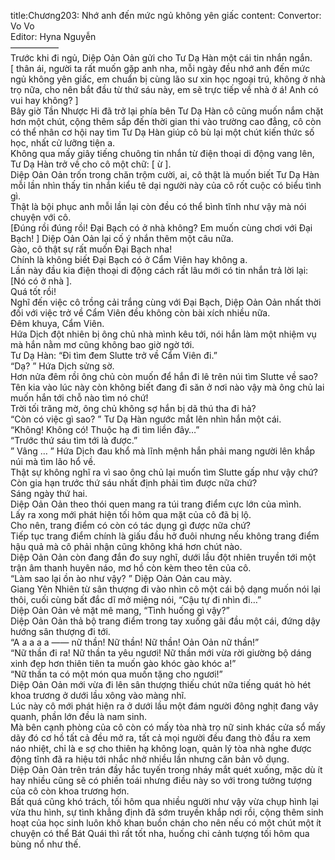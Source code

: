 title:Chương203: Nhớ anh đến mức ngủ không yên giấc
content:
Convertor: Vo Vo<br>Editor: Hyna Nguyễn<br>—————–<br>Trước khi đi ngủ, Diệp Oản Oản gửi cho Tư Dạ Hàn một cái tin nhắn ngắn.<br>[ thân ái, người ta rất muốn gặp anh nha, mỗi ngày đều nhớ anh đến mức ngủ không yên giấc, em chuẩn bị cùng lão sư xin học ngoại trú, không ở nhà trọ nữa, cho nên bắt đầu từ thứ sáu này, em sẽ trực tiếp về nhà ở á! Anh có vui hay không? ]<br>Bây giờ Tần Nhược Hi đã trở lại phía bên Tư Dạ Hàn cô cũng muốn nắm chặt hơn một chút, cộng thêm sắp đến thời gian thi vào trường cao đẳng, cô còn có thể nhân cơ hội nay tìm Tư Dạ Hàn giúp cô bù lại một chút kiến thức số học, nhất cử lưỡng tiện a.<br>Không qua mấy giây tiếng chuông tin nhắn từ điện thoại di động vang lên, Tư Dạ Hàn trở về cho cô một chữ: [ ừ ].<br>Diệp Oản Oản trốn trong chăn trộm cười, ai, cô thật là muốn biết Tư Dạ Hàn mỗi lần nhìn thấy tin nhắn kiểu tê dại người này của cô rốt cuộc có biểu tình gì.<br>Thật là bội phục anh mỗi lần lại còn đều có thể bình tĩnh như vậy mà nói chuyện với cô.<br>[Đúng rồi đúng rồi! Đại Bạch có ở nhà không? Em muốn cùng chơi với Đại Bạch! ] Diệp Oản Oản lại cố ý nhắn thêm một câu nữa.<br>Gào, cô thật sự rất muốn Đại Bạch nha!<br>Chính là không biết Đại Bạch có ở Cẩm Viên hay không a.<br>Lần này đầu kia điện thoại di động cách rất lâu mới có tin nhắn trả lời lại: [Nó có ở nhà ].<br>Quá tốt rồi!<br>Nghĩ đến việc cô trồng cải trắng cùng với Đại Bạch, Diệp Oản Oản nhất thời đối với việc trở về Cẩm Viên đều không còn bài xích nhiều nữa.<br>Đêm khuya, Cẩm Viên.<br>Hứa Dịch đột nhiên bị ông chủ nhà mình kêu tới, nói hắn làm một nhiệm vụ mà hắn nằm mơ cũng không bao giờ ngờ tới.<br>Tư Dạ Hàn: “Đi tìm đem Slutte trở về Cẩm Viên đi.”<br>“Dạ? ” Hứa Dịch sửng sờ.<br>Hơn nửa đêm rồi ông chủ còn muốn để hắn đi lê trên núi tìm Slutte về sao?<br>Tên kia vào lúc này còn không biết đang đi săn ở nơi nào vậy mà ông chủ lai muốn hắn tới chỗ nào tìm nó chứ!<br>Trời tối trăng mờ, ông chủ không sợ hắn bị dã thú tha đi hả?<br>“Còn có việc gì sao? ” Tư Dạ Hàn ngước mắt lên nhìn hắn một cái.<br>“Không! Không có! Thuộc hạ đi tìm liền đây…”<br>“Trước thứ sáu tìm tới là được.”<br>” Vâng … ” Hứa Dịch đau khổ mà lĩnh mệnh hắn phải mang người lên khắp núi mà tìm lão hổ về.<br>Thật sự không nghĩ ra vì sao ông chủ lại muốn tìm Slutte gấp như vậy chứ?<br>Còn gia hạn trước thứ sáu nhất định phải tìm được nữa chứ?<br>Sáng ngày thứ hai.<br>Diệp Oản Oản theo thói quen mang ra túi trang điểm cực lớn của mình.<br>Lấy ra xong mới phát hiện tối hôm qua mặt của cô đã bị lộ.<br>Cho nên, trang điểm có còn có tác dụng gì được nữa chứ?<br>Tiếp tục trang điểm chính là giấu đầu hở đuôi nhưng nếu không trang điểm hậu quả mà cô phải nhận cũng không khá hơn chút nào.<br>Diệp Oản Oản còn đang đắn đo suy nghĩ, dưới lầu đột nhiên truyền tới một trận âm thanh huyên náo, mơ hồ còn kèm theo tên của cô.<br>“Làm sao lại ồn ào như vậy? ” Diệp Oản Oản cau mày.<br>Giang Yên Nhiên từ sân thượng đi vào nhìn cô một cái bộ dạng muốn nói lại thôi, cuối cùng bất đắc dĩ mở miệng nói, “Cậu tự đi nhìn đi…”<br>Diệp Oản Oản vẻ mặt mê mang, “Tình huống gì vậy?”<br>Diệp Oản Oản thả bộ trang điểm trong tay xuống gãi đầu một cái, đứng dậy hướng sân thượng đi tới.<br>“A a a a a —— nữ thần! Nữ thần! Nữ thần! Oản Oản nữ thần!”<br>“Nữ thần đi ra! Nữ thần ta yêu ngươi! Nữ thần mới vừa rời giường bộ dáng xinh đẹp hơn thiên tiên ta muốn gào khóc gào khóc a!”<br>“Nữ thần ta có một món qua muốn tặng cho ngươi!”<br>Diệp Oản Oản mới vừa đi lên sân thượng thiếu chút nữa tiếng quát hò hét khoa trương ở dưới lầu xông vào màng nhĩ.<br>Lúc này cô mới phát hiện ra ở dưới lầu một đám người đông nghịt đang vây quanh, phần lớn đều là nam sinh.<br>Mà bên cạnh phòng của cô còn có mấy tòa nhà trọ nữ sinh khác cửa sổ mấy dãy đó cơ hồ tất cả đều mở ra, tất cả mọi người đều đang thò đầu ra xem náo nhiệt, chỉ là e sợ cho thiên hạ không loạn, quản lý tòa nhà nghe được động tĩnh đã ra hiệu tới nhắc nhở nhiều lần nhưng căn bản vô dụng.<br>Diệp Oản Oản trên trán đầy hắc tuyến trong nháy mắt quét xuống, mặc dù ít hay nhiều cũng sẽ có phiền toái nhưng điều này so với trong tưởng tượng của cô còn khoa trương hơn.<br>Bất quá cũng khó trách, tối hôm qua nhiều người như vậy vừa chụp hình lại vừa thu hình, sự tình khẳng định đã sớm truyền khắp nơi rồi, cộng thêm sinh hoạt của học sinh luôn khô khan buồn chán cho nên nếu có một chút một ít chuyện có thể Bát Quái thì rất tốt nha, huống chi cảnh tượng tối hôm qua bùng nổ như thế.